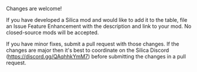 Changes are welcome!

If you have developed a Silica mod and would like to add it to the table, file an Issue Feature Enhancement with the description and link to your mod. No closed-source mods will be accepted.

If you have minor fixes, submit a pull request with those changes. If the changes are major then it's best to coordinate on the Silica Discord (https://discord.gg/QAqhhkYmM7) before submitting the changes in a pull request.
